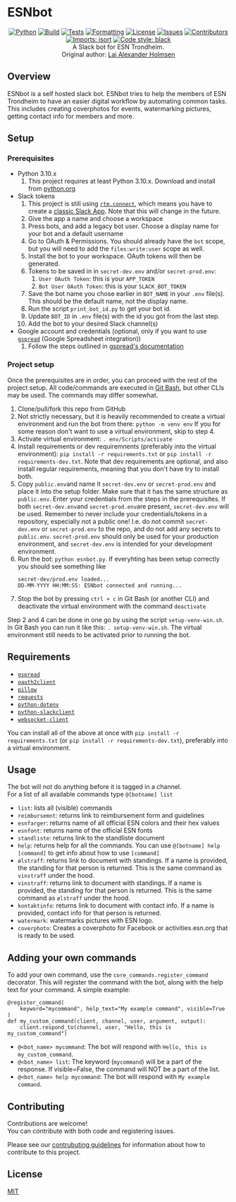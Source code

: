 # ESNbot
<div align="center">

[![Python](https://img.shields.io/badge/python-3.10-blue.svg)](https://www.python.org/)
[![Build](https://github.com/ESN-Trondheim/ESNbot/actions/workflows/build.yml/badge.svg)](https://github.com/ESN-Trondheim/ESNbot/actions/workflows/build.yml)
[![Tests](https://github.com/ESN-Trondheim/ESNbot/actions/workflows/test.yml/badge.svg)](https://github.com/ESN-Trondheim/ESNbot/actions/workflows/test.yml)
[![Formatting](https://github.com/ESN-Trondheim/ESNbot/actions/workflows/formatting.yml/badge.svg)](https://github.com/ESN-Trondheim/ESNbot/actions/workflows/formatting.yml)
[![License](https://img.shields.io/github/license/ESN-Trondheim/ESNbot)](https://github.com/ESN-Trondheim/ESNbot/blob/master/LICENSE)
[![Issues](https://img.shields.io/github/issues/ESN-Trondheim/ESNbot)](https://github.com/ESN-Trondheim/ESNbot/issues)
[![Contributors](https://img.shields.io/github/contributors/ESN-Trondheim/ESNbot)](https://github.com/ESN-Trondheim/ESNbot/graphs/contributors)
[![Imports: isort](https://img.shields.io/badge/%20imports-isort-%231674b1?style=flat&labelColor=ef8336)](https://pycqa.github.io/isort/)
[![Code style: black](https://img.shields.io/badge/code%20style-black-000000.svg)](https://github.com/psf/black)\
A Slack bot for ESN Trondheim.\
Original author: [Lai Alexander Holmsen](https://github.com/LaiAlexander)

</div>


## Overview
ESNbot is a self hosted slack bot. ESNbot tries to help the members of ESN Trondheim to have an easier digital workflow by automating common tasks.
This includes creating coverphotos for events, watermarking pictures, getting contact info for members and more.


## Setup
### Prerequisites
* Python 3.10.x
    1. This project requires at least Python 3.10.x. Download and install from [python.org](https://www.python.org/downloads/release/python-3100/)
* Slack tokens
    1. This project is still using [`rtm.connect`](https://api.slack.com/methods/rtm.connect), which means you have to create a [classic Slack App](https://api.slack.com/apps?new_classic_app=1). Note that this will change in the future.
    2. Give the app a name and choose a workspace
    3. Press bots, and add a legacy bot user. Choose a display name for your bot and a default username
    3. Go to OAuth & Permissions. You should already have the `bot` scope, but you will need to add the `files:write:user` scope as well.
    4. Install the bot to your workspace. OAuth tokens will then be generated.
    5. Tokens to be saved in in `secret-dev.env` and/or `secret-prod.env`:
        1. `User OAuth Token`: this is your `APP_TOKEN`
        2.  `Bot User OAuth Token`: this is your `SLACK_BOT_TOKEN`
    6. Save the bot name you chose earlier in `BOT_NAME` in your `.env` file(s). This should be the default name, not the display name.
    7. Run the script `print_bot_id.py` to get your bot id.
    8. Update `BOT_ID` in `.env` file(s) with the id you got from the last step.
    9. Add the bot to your desired Slack channel(s)
* Google account and credentials (optional, only if you want to use [`gspread`](https://github.com/burnash/gspread) (Google Spreadsheet integration))
    1. Follow the steps outlined in [gspread's documentation](https://docs.gspread.org/en/latest/oauth2.html)


### Project setup
Once the prerequisites are in order, you can proceed with the rest of the project setup. All code/commands are executed in  [Git Bash](https://gitforwindows.org/), but other CLIs may be used. The commands may differ somewhat.

1. Clone/pull/fork this repo from GitHub
2. Not strictly necessary, but it is heavily recommended to create a virtual environment and run the bot from there: `python -m venv env`
If you for some reason don't want to use a virtual environment, skip to step 4.
3. Activate virtual environment: `. env/Scripts/activate`
4. Install requirements or dev requiremnents (preferably into the virtual environment): `pip install -r requirements.txt` or `pip install -r requirements-dev.txt`.
Note that dev requirements are optional, and also install regular requirements, meaning that you don't have try to install both.
5. Copy `public.env`and name it `secret-dev.env` or `secret-prod.env` and place it into the setup folder. Make sure that it has the same structure as `public.env`. Enter your credentials from the steps in the prerequisites. If both `secret-dev.env`and `secret-prod.env`are present, `secret-dev.env` will be used. Remember to never include your credentials/tokens in a repository, especially not a public one! I.e. do not commit `secret-dev.env` or `secret-prod.env` to the repo, and do not add any secrets to `public.env`.
`secret-prod.env` should only be used for your production environment, and `secret-dev.env` is intended for your development environment.
6. Run the bot: `python esnbot.py`. If everyhting has been setup correctly you should see something like
    ```
    secret-dev/prod.env loaded...
    DD-MM-YYYY HH:MM:SS: ESNbot connected and running...
    ```
7. Stop the bot by pressing `ctrl + c` in Git Bash (or another CLI) and deactivate the virtual environment with the command `deactivate` 

Step 2 and 4 can be done in one go by using the script `setup-venv-win.sh`. In Git Bash you can run it like this: `. setup-venv-win.sh`.
The virtual environment still needs to be activated prior to running the bot.


## Requirements
* [`gspread`](https://github.com/burnash/gspread)
* [`oauth2client`](https://github.com/google/oauth2client/)
* [`pillow`](https://github.com/python-pillow/Pillow)
* [`requests`](https://github.com/requests/requests)
* [`python-dotenv`](https://github.com/slackapi/python-slackclient)
* [`python-slackclient`](https://github.com/slackapi/python-slackclient)
* [`websocket-client`](https://github.com/slackapi/python-slackclient)

You can install all of the above at once with `pip install -r requirements.txt` (or `pip install -r requirements-dev.txt`), preferably into a virtual environment.


## Usage
The bot will not do anything before it is tagged in a channel.\
For a list of all available commands type `@[botname] list`
* `list`: lists all (visible) commands
* `reimbursemnt`: returns link to reimbursement form and guidelines
* `esnfarger`: returns name of all official ESN colors and their hex values
* `esnfont`: returns name of the official ESN fonts
* `standliste`: returns link to the standliste document
* `help`: returns help for all the commands. You can use `@[botname] help [command]` to get info about how to use `[command]`
* `ølstraff`: returns link to document with standings. If a name is provided, the standing for that person is returned. This is the same command as `vinstraff` under the hood.
* `vinstraff`: returns link to document with standings. If a name is provided, the standing for that person is returned. This is the same command as `ølstraff` under the hood.
* `kontaktinfo`: returns link to document with contact info. If a name is provided, contact info for that person is returned.
* `watermark`: watermarks pictures with ESN logo.
* `coverphoto`: Creates a coverphoto for Facebook or activities.esn.org that is ready to be used.


## Adding your own commands
To add your own command, use the `core_commands.register_command` decorator. This will register the command with the bot, along with the help text for your command. 
A simple example:
```
@register_command(
    keyword="mycommand", help_text="My example command", visible=True
)
def my_custom_command(client, channel, user, argument, output):
    client.respond_to(channel, user, "Hello, this is my_custom_command")
```
* `@<bot_name> mycommand`: The bot will respond with `Hello, this is my_custom_command`.
* `@<bot_name> list`: The keyword (`mycommand`) will be a part of the response. If visible=False, the command will NOT be a part of the list.
* `@<bot_name> help mycommand`: The bot will respond with `My example command`.


## Contributing
Contributions are welcome!\
You can contribute with both code and registering issues.

Please see our [contrubuting guidelines](CONTRIBUTING.md) for information about how to contribute to this project.


## License
[MIT](https://choosealicense.com/licenses/mit/)
